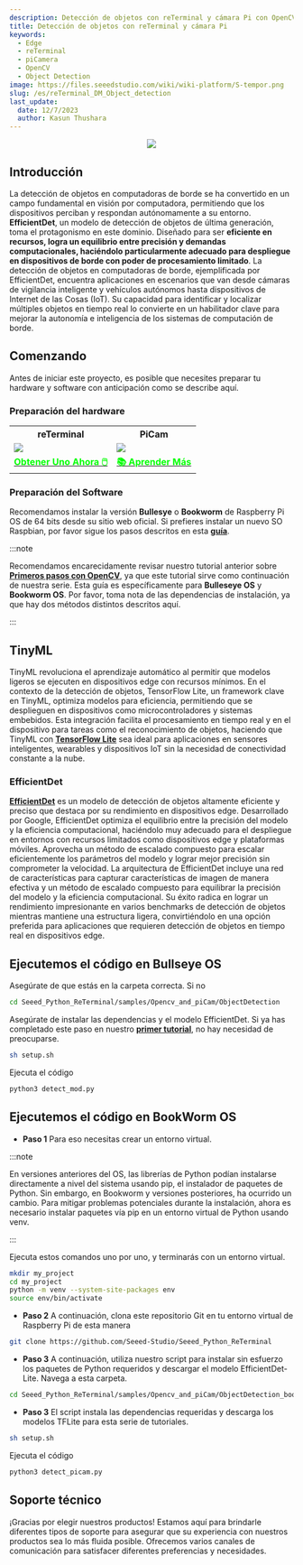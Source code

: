 ```yaml
---
description: Detección de objetos con reTerminal y cámara Pi con OpenCV
title: Detección de objetos con reTerminal y cámara Pi 
keywords:
  - Edge
  - reTerminal 
  - piCamera
  - OpenCV
  - Object Detection 
image: https://files.seeedstudio.com/wiki/wiki-platform/S-tempor.png
slug: /es/reTerminal_DM_Object_detection
last_update:
  date: 12/7/2023
  author: Kasun Thushara
---
```


<center><img width={1000} src="https://files.seeedstudio.com/wiki/ReTerminal/opencv/objectdetection2.gif" /></center>

## Introducción

La detección de objetos en computadoras de borde se ha convertido en un campo fundamental en visión por computadora, permitiendo que los dispositivos perciban y respondan autónomamente a su entorno. **EfficientDet**, un modelo de detección de objetos de última generación, toma el protagonismo en este dominio. Diseñado para ser **eficiente en recursos, logra un equilibrio entre precisión y demandas computacionales, haciéndolo particularmente adecuado para despliegue en dispositivos de borde con poder de procesamiento limitado**. La detección de objetos en computadoras de borde, ejemplificada por EfficientDet, encuentra aplicaciones en escenarios que van desde cámaras de vigilancia inteligente y vehículos autónomos hasta dispositivos de Internet de las Cosas (IoT). Su capacidad para identificar y localizar múltiples objetos en tiempo real lo convierte en un habilitador clave para mejorar la autonomía e inteligencia de los sistemas de computación de borde.

## Comenzando

Antes de iniciar este proyecto, es posible que necesites preparar tu hardware y software con anticipación como se describe aquí.

### Preparación del hardware

<div class="table-center">
 <table class="table-nobg">
    <tr class="table-trnobg">
      <th class="table-trnobg">reTerminal</th>
      <th class="table-trnobg">PiCam</th>
  </tr>
    <tr class="table-trnobg"></tr>
  <tr class="table-trnobg">
   <td class="table-trnobg"><div style={{textAlign:'center'}}><img src="https://files.seeedstudio.com/wiki/ReTerminal/frigate/reterminal.png" style={{width:300, height:'auto'}}/></div></td>
      <td class="table-trnobg"><div style={{textAlign:'center'}}><img src="https://files.seeedstudio.com/wiki/ReTerminal/Picam/picam2.jpg" style={{width:300, height:'auto'}}/></div></td>
  </tr>
    <tr class="table-trnobg"></tr>
  <tr class="table-trnobg">
   <td class="table-trnobg"><div class="get_one_now_container" style={{textAlign: 'center'}}><a class="get_one_now_item" href="https://www.seeedstudio.com/ReTerminal-with-CM4-p-4904.html?queryID=26220f25bcce77bc420c9c03059787c0&objectID=4904&indexName=bazaar_retailer_products" target="_blank">
              <strong><span><font color={'FFFFFF'} size={"4"}> Obtener Uno Ahora 🖱️</font></span></strong>
          </a></div></td>
      <td class="table-trnobg"><div class="get_one_now_container" style={{textAlign: 'center'}}><a class="get_one_now_item" href="https://wiki.seeedstudio.com/es/reTerminal-piCam/" target="_blank" rel="noopener noreferrer"><strong><span><font color={'FFFFFF'} size={"4"}>📚 Aprender Más</font></span></strong></a></div></td>
        </tr>
    </table>
</div>

### Preparación del Software

Recomendamos instalar la versión **Bullesye** o **Bookworm** de Raspberry Pi OS de 64 bits desde su sitio web oficial. Si prefieres instalar un nuevo SO Raspbian, por favor sigue los pasos descritos en esta [**guía**](https://wiki.seeedstudio.com/es/reTerminal/#flash-raspberry-pi-os-64-bit-ubuntu-os-or-other-os-to-emmc).

:::note

Recomendamos encarecidamente revisar nuestro tutorial anterior sobre [**Primeros pasos con OpenCV**](https://wiki.seeedstudio.com/es/reTerminal_DM_opencv/), ya que este tutorial sirve como continuación de nuestra serie. Esta guía es específicamente para **Bulleseye OS** y **Bookworm OS**. Por favor, toma nota de las dependencias de instalación, ya que hay dos métodos distintos descritos aquí.

:::

## TinyML

TinyML revoluciona el aprendizaje automático al permitir que modelos ligeros se ejecuten en dispositivos edge con recursos mínimos. En el contexto de la detección de objetos, TensorFlow Lite, un framework clave en TinyML, optimiza modelos para eficiencia, permitiendo que se desplieguen en dispositivos como microcontroladores y sistemas embebidos. Esta integración facilita el procesamiento en tiempo real y en el dispositivo para tareas como el reconocimiento de objetos, haciendo que TinyML con [**TensorFlow Lite**](https://www.tensorflow.org/lite) sea ideal para aplicaciones en sensores inteligentes, wearables y dispositivos IoT sin la necesidad de conectividad constante a la nube.

### EfficientDet

[**EfficientDet**](https://arxiv.org/abs/1911.09070) es un modelo de detección de objetos altamente eficiente y preciso que destaca por su rendimiento en dispositivos edge. Desarrollado por Google, EfficientDet optimiza el equilibrio entre la precisión del modelo y la eficiencia computacional, haciéndolo muy adecuado para el despliegue en entornos con recursos limitados como dispositivos edge y plataformas móviles. Aprovecha un método de escalado compuesto para escalar eficientemente los parámetros del modelo y lograr mejor precisión sin comprometer la velocidad. La arquitectura de EfficientDet incluye una red de características para capturar características de imagen de manera efectiva y un método de escalado compuesto para equilibrar la precisión del modelo y la eficiencia computacional. Su éxito radica en lograr un rendimiento impresionante en varios benchmarks de detección de objetos mientras mantiene una estructura ligera, convirtiéndolo en una opción preferida para aplicaciones que requieren detección de objetos en tiempo real en dispositivos edge.

## Ejecutemos el código en Bullseye OS

Asegúrate de que estás en la carpeta correcta. Si no

 ```sh
cd Seeed_Python_ReTerminal/samples/Opencv_and_piCam/ObjectDetection
 ```

Asegúrate de instalar las dependencias y el modelo EfficientDet. Si ya has completado este paso en nuestro [**primer tutorial**](https://wiki.seeedstudio.com/es/Getting-start-opencv/), no hay necesidad de preocuparse.

 ```sh
sh setup.sh
 ```

Ejecuta el código

 ```sh
python3 detect_mod.py
 ```

## Ejecutemos el código en BookWorm OS

- **Paso 1** Para eso necesitas crear un entorno virtual.

:::note

En versiones anteriores del OS, las librerías de Python podían instalarse directamente a nivel del sistema usando pip, el instalador de paquetes de Python. Sin embargo, en Bookworm y versiones posteriores, ha ocurrido un cambio. Para mitigar problemas potenciales durante la instalación, ahora es necesario instalar paquetes vía pip en un entorno virtual de Python usando venv.

:::

Ejecuta estos comandos uno por uno, y terminarás con un entorno virtual.

 ```sh
mkdir my_project
cd my_project
python -m venv --system-site-packages env
source env/bin/activate
 ```

- **Paso 2** A continuación, clona este repositorio Git en tu entorno virtual de Raspberry Pi de esta manera

```sh
git clone https://github.com/Seeed-Studio/Seeed_Python_ReTerminal
 ```

- **Paso 3** A continuación, utiliza nuestro script para instalar sin esfuerzo los paquetes de Python requeridos y descargar el modelo EfficientDet-Lite. Navega a esta carpeta.

```sh
cd Seeed_Python_ReTerminal/samples/Opencv_and_piCam/ObjectDetection_bookworm
```

- **Paso 3** El script instala las dependencias requeridas y descarga los modelos TFLite para esta serie de tutoriales.

```sh
sh setup.sh
```

Ejecuta el código

 ```sh
python3 detect_picam.py
 ```

## Soporte técnico

¡Gracias por elegir nuestros productos! Estamos aquí para brindarle diferentes tipos de soporte para asegurar que su experiencia con nuestros productos sea lo más fluida posible. Ofrecemos varios canales de comunicación para satisfacer diferentes preferencias y necesidades.

<div class="button_tech_support_container">
<a href="https://forum.seeedstudio.com/" class="button_forum"></a>
<a href="https://www.seeedstudio.com/contacts" class="button_email"></a>
</div>

<div class="button_tech_support_container">
<a href="https://discord.gg/eWkprNDMU7" class="button_discord"></a>
<a href="https://github.com/Seeed-Studio/wiki-documents/discussions/69" class="button_discussion"></a>
</div>
